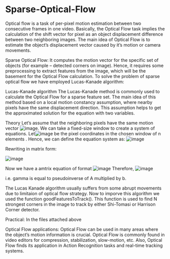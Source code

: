 # Sparse-Optical-Flow

Optical flow is a task of per-pixel motion estimation between two consecutive frames in one video. Basically, the Optical Flow task implies the calculation of the shift vector for pixel as an object displacement difference between two neighboring images. The main idea of Optical Flow is to estimate the object’s displacement vector caused by it’s motion or camera movements.

Sparse Optical Flow: 
It computes the motion vector for the specific set of objects (for example – detected corners on image). Hence, it requires some preprocessing to extract features from the image, which will be the basement for the Optical Flow calculation.
To solve the problem of sparse optical flow we have employed Lucas-Kanade algorithm:


Lucas-Kanade algorithm
The Lucas-Kanade method is commonly used to calculate the Optical Flow for a sparse feature set. The main idea of this method based on a local motion constancy assumption, where nearby pixels have the same displacement direction. This assumption helps to get the approximated solution for the equation with two variables.


Theory
Let’s assume that the neighboring pixels have the same motion vector ![image](https://user-images.githubusercontent.com/86003669/205465307-7a7ed527-46c3-4afd-bb1d-242fcb341eac.png). We can take a fixed-size window to create a system of equations. Let![image](https://user-images.githubusercontent.com/86003669/205465316-34dea72f-c474-467a-a944-95598f6202f6.png) be the pixel coordinates in the chosen window of n elements . Hence, we can define the equation system as:
![image](https://user-images.githubusercontent.com/86003669/205465329-56acc2af-e140-493e-bc1f-f59acf0e204f.png)

Rewriting in matrix form:

![image](https://user-images.githubusercontent.com/86003669/205465340-5b7a272e-b53a-4efd-a47d-6cdaa950ba31.png)

Now we have a amtrix equation of format ![image](https://user-images.githubusercontent.com/86003669/205465356-4b16f370-96a0-49b2-bec7-40e31c7f8de1.png)
Therefore,
![image](https://user-images.githubusercontent.com/86003669/205465369-1838655f-47c0-4f89-af00-20eb92a4e991.png)

i.e. gamma is equal to pseudoinverse of A multiplied by b.

The Lucas Kanade algorithm usually suffers from some abrupt movements due to limitaion of optical flow strategy. Now to imporve this algorithm we used the function goodFeaturesToTrack(). This function is used to find N strongest corners in the image to track by either Shi-Tomasi or Harrison Corner detector.


Practical:
In the files attached above


Optical Flow applications:
Optical Flow can be used in many areas where the object’s motion information is crucial. Optical Flow is commonly found in video editors for compression, stabilization, slow-motion, etc. Also, Optical Flow finds its application in Action Recognition tasks and real-time tracking systems.
